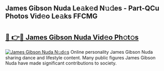 ## James Gibson Nuda Le𝚊k𝚎d N𝚞𝚍es - Part-QCu Photos Vid𝚎o Le𝚊ks FFCMG

# <h2><a href="http://fbf99y.evod.top/?m=James+Gibson+Nuda">🔗 👉🔴 James Gibson Nuda Vid𝚎o Ph𝚘t𝚘s</a></h2>

[![James Gibson Nuda N𝚞d𝚎s](https://i.imgur.com/8V9OHl7.gif)](http://fbf99y.evod.top/?m=James+Gibson+Nuda)
Online personality James Gibson Nuda sharing dance and lifestyle content. Many public figures James Gibson Nuda have made significant contributions to society. 
